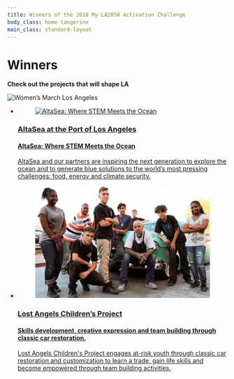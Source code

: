 ```yaml
---
title: Winners of the 2018 My LA2050 Activation Challenge
body_class: home tangerine
main_class: standard-layout
---
```


<div class="standard-figure has-caption header-figure">
  <div class="caption">
    <div>
      <h1>Winners</h1>
      <p style="max-width: 27em">
        <strong>Check out the projects that will shape LA</strong>
      </p>
    </div>
  </div>
  <img src="/assets/images/home/384-wide/womens-march-la.jpg" srcset="/assets/images/home/384-wide/womens-march-la.jpg 384w, /assets/images/home/512-wide/womens-march-la.jpg 512w, /assets/images/home/768-wide/womens-march-la.jpg 768w, /assets/images/home/1024-wide/womens-march-la.jpg 1024w, /assets/images/home/1536-wide/womens-march-la.jpg 1536w, /assets/images/home/2048-wide/womens-march-la.jpg 2048w" sizes="(max-width: 40em) 250vw, 100vw" alt="Women’s March Los Angeles" />
</div>

<section class="goals goals-proposals">

<ul>
  <li>
    <a class="item lime" href="/proposal-details/">
      <figure class="standard-figure">
        <img src="https://kii731ytjwt4eu4tb1o9e4qc-wpengine.netdna-ssl.com/wp-content/gallery/media-photos/Students-1.jpg" alt="AltaSea: Where STEM Meets the Ocean" />
      </figure>
      <div class="description">
        <h3>AltaSea at the Port of Los Angeles</h3>
        <h4>AltaSea: Where STEM Meets the Ocean</h4>
        <p>AltaSea and our partners are inspiring the next generation to explore the ocean and to generate blue solutions to the world’s most pressing challenges: food, energy and climate security.</p>
      </div>
    </a>
  </li>

  <li>
    <a class="item lime" href="/proposal-details/">
      <figure class="standard-figure">
        <img src="/assets/images/projects/lost-childrens-project.png" alt="Lost Angels Children’s Project" />
      </figure>
      <div class="description">
        <h3>Lost Angels Children’s Project</h3>
        <h4>Skills development, creative expression and team building through classic car restoration.</h4>
        <p>Lost Angels Children's Project engages at-risk youth through classic car restoration and customization to learn a trade, gain life skills and become empowered through team building activities.</p>
      </div>
    </a>
  </li>
</ul>

</section><!-- /.goals -->

